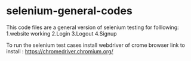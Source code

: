 # selenium-general-codes

This code files are a general version of selenium testing for folllowing:
1.website working
2.Login
3.Logout
4.Signup

To run the selenium test cases install webdriver of crome browser 
link to install :
https://chromedriver.chromium.org/

